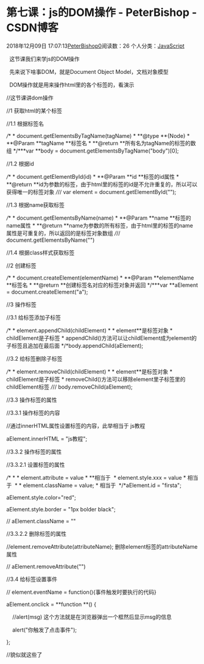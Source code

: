 # 第七课：js的DOM操作 - PeterBishop - CSDN博客





2018年12月09日 17:07:13[PeterBishop0](https://me.csdn.net/qq_40061421)阅读数：26
个人分类：[JavaScript](https://blog.csdn.net/qq_40061421/article/category/8510184)









  这节课我们来学js的DOM操作



  先来说下啥事DOM，就是Document Object Model，文档对象模型

  DOM操作就是用来操作html里的各个标签的，看演示


//这节课讲dom操作

//1 获取html的某个标签



//1.1 根据标签名

*/** * document.getElementsByTagName(tagName) * **@type **{Node} * **@Param **tagName **标签名 * **@return **所有名为tagName的标签的数组 */***var **body = document.getElementsByTagName("body")[0];



//1.2 根据id

*/** * document.getElementById(id) * **@Param **id **标签的id属性 * **@return **id为参数的标签，由于html里的标签的id是不允许重复的，所以可以获得唯一的标签对象 */*// var element = document.getElementById("");



//1.3 根据name获取标签

*/** * document.getElementsByName(name) * **@Param **name **标签的name属性 * **@return **name为参数的所有标签，由于html里的标签的name属性是可重复的，所以返回的是标签对象数组 */*// document.getElementsByName("")



//1.4 根据class样式获取标签



//2 创建标签

*/** * document.createElement(elementName) * **@Param **elementName **标签名 * **@return **创建标签名对应的标签对象并返回 */***var **aElement = document.createElement("a");



//3 操作标签



//3.1 给标签添加子标签

*/** * element.appendChild(childElement) * * element**是标签对象 * childElement是子标签 * appendChild()方法可以让childElement成为element的子标签且追加在最后面 */*body.appendChild(aElement);



//3.2 给标签删除子标签

*/** * element.removeChild(childElement) * * element**是标签对象 * childElement是子标签 * removeChild()方法可以移除element里子标签里的childElement标签 */*// body.removeChild(aElement);



//3.3 操作标签的属性



//3.3.1 操作标签的内容

//通过innerHTML属性设置标签的内容，此举相当于 <a>js教程</a>

aElement.innerHTML = "js教程";



//3.3.2 操作标签的属性



//3.3.2.1 设置标签的属性

*/** * * element.attribute = value * **相当于 <elementName attribute=value></elementName> * element.style.xxx = value * 相当于 <elementName style="xxx:value;"></elementName> * * element.className = value; * 相当于 <elementName class=value></elementName> */*aElement.id = "firsta";

aElement.style.color="red";

aElement.style.border = "1px bolder black";

// aElement.className = ""



//3.3.2.2 删除标签的属性

//element.removeAttribute(attributeName); 删除element标签的attributeName属性

// aElement.removeAttribute("")



//3.4 给标签设置事件

// element.eventName = function(){事件触发时要执行的代码}

aElement.onclick = **function **() {

    //alert(msg) 这个方法就是在浏览器弹出一个框然后显示msg的信息

    alert("你触发了点击事件");

};





//貌似就这些了




